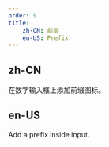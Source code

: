 ```yaml
---
order: 9
title:
    zh-CN: 前缀
    en-US: Prefix
---
```


## zh-CN

在数字输入框上添加前缀图标。

## en-US

Add a prefix inside input.
